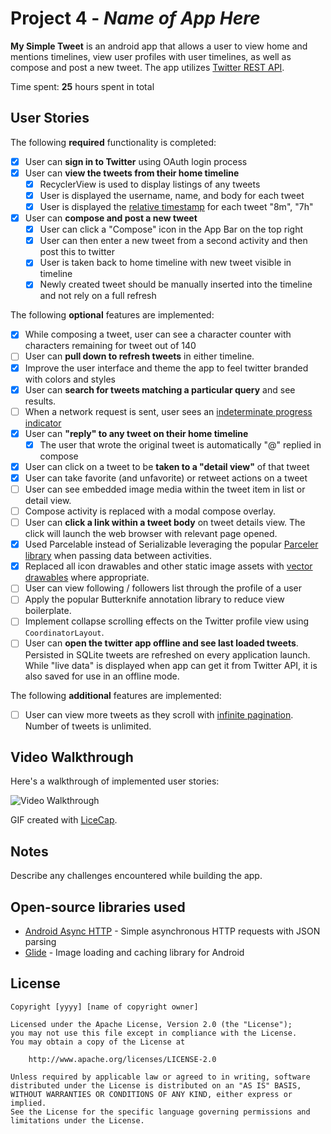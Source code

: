 # Project 4 - *Name of App Here*

**My Simple Tweet** is an android app that allows a user to view home and mentions timelines, view user profiles with user timelines, as well as compose and post a new tweet. The app utilizes [Twitter REST API](https://dev.twitter.com/rest/public).

Time spent: **25** hours spent in total

## User Stories

The following **required** functionality is completed:

* [x] User can **sign in to Twitter** using OAuth login process
* [x] User can **view the tweets from their home timeline**
  * [x] RecyclerView is used to display listings of any tweets
  * [x] User is displayed the username, name, and body for each tweet
  * [x] User is displayed the [relative timestamp](https://gist.github.com/nesquena/f786232f5ef72f6e10a7) for each tweet "8m", "7h"
* [x] User can **compose and post a new tweet**
  * [x] User can click a "Compose" icon in the App Bar on the top right
  * [x] User can then enter a new tweet from a second activity and then post this to twitter
  * [x] User is taken back to home timeline with new tweet visible in timeline
  * [x] Newly created tweet should be manually inserted into the timeline and not rely on a full refresh

The following **optional** features are implemented:

* [x] While composing a tweet, user can see a character counter with characters remaining for tweet out of 140
* [ ] User can **pull down to refresh tweets** in either timeline.
* [x] Improve the user interface and theme the app to feel twitter branded with colors and styles
* [x] User can **search for tweets matching a particular query** and see results.
* [ ] When a network request is sent, user sees an [indeterminate progress indicator](http://guides.codepath.com/android/Handling-ProgressBars#progress-within-actionbar)
* [x] User can **"reply" to any tweet on their home timeline**
  * [x] The user that wrote the original tweet is automatically "@" replied in compose
* [x] User can click on a tweet to be **taken to a "detail view"** of that tweet
 * [x] User can take favorite (and unfavorite) or retweet actions on a tweet
* [ ] User can see embedded image media within the tweet item in list or detail view.
* [ ] Compose activity is replaced with a modal compose overlay.
* [ ] User can **click a link within a tweet body** on tweet details view. The click will launch the web browser with relevant page opened.
* [x] Used Parcelable instead of Serializable leveraging the popular [Parceler library](http://guides.codepath.com/android/Using-Parceler) when passing data between activities.
* [x] Replaced all icon drawables and other static image assets with [vector drawables](http://guides.codepath.com/android/Drawables#vector-drawables) where appropriate.
* [ ] User can view following / followers list through the profile of a user
* [ ] Apply the popular Butterknife annotation library to reduce view boilerplate.
* [ ] Implement collapse scrolling effects on the Twitter profile view using `CoordinatorLayout`.
* [ ] User can **open the twitter app offline and see last loaded tweets**. Persisted in SQLite tweets are refreshed on every application launch. While "live data" is displayed when app can get it from Twitter API, it is also saved for use in an offline mode.

The following **additional** features are implemented:

* [ ] User can view more tweets as they scroll with [infinite pagination](http://guides.codepath.com/android/Endless-Scrolling-with-AdapterViews-and-RecyclerView). Number of tweets is unlimited.

## Video Walkthrough

Here's a walkthrough of implemented user stories:

<img src='http://i.imgur.com/link/to/your/gif/file.gif' title='Video Walkthrough' width='' alt='Video Walkthrough' />

GIF created with [LiceCap](http://www.cockos.com/licecap/).

## Notes

Describe any challenges encountered while building the app.

## Open-source libraries used

- [Android Async HTTP](https://github.com/loopj/android-async-http) - Simple asynchronous HTTP requests with JSON parsing
- [Glide](https://github.com/bumptech/glide) - Image loading and caching library for Android

## License

    Copyright [yyyy] [name of copyright owner]

    Licensed under the Apache License, Version 2.0 (the "License");
    you may not use this file except in compliance with the License.
    You may obtain a copy of the License at

        http://www.apache.org/licenses/LICENSE-2.0

    Unless required by applicable law or agreed to in writing, software
    distributed under the License is distributed on an "AS IS" BASIS,
    WITHOUT WARRANTIES OR CONDITIONS OF ANY KIND, either express or implied.
    See the License for the specific language governing permissions and
    limitations under the License.
